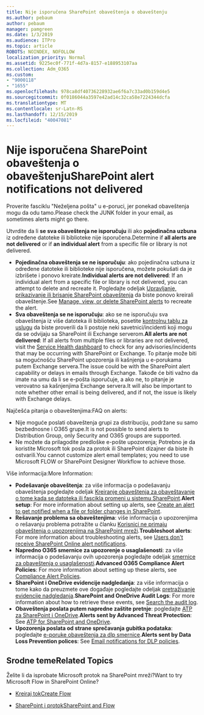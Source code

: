 ```yaml
---
title: Nije isporučena SharePoint obaveštenja o obaveštenju
ms.author: pebaum
author: pebaum
manager: pamgreen
ms.date: 1/3/2019
ms.audience: ITPro
ms.topic: article
ROBOTS: NOINDEX, NOFOLLOW
localization_priority: Normal
ms.assetid: 9225ec0f-771f-4d7a-8157-e188953107aa
ms.collection: Adm_O365
ms.custom:
- "9000118"
- "1655"
ms.openlocfilehash: 978ca8df40736228932ae6f6a7c33ad0b159d4e5
ms.sourcegitcommit: 0f0186044a3597e42ad14c32ca58e7224344dcfa
ms.translationtype: MT
ms.contentlocale: sr-Latn-RS
ms.lasthandoff: 12/15/2019
ms.locfileid: "40047081"
---
```

# <a name="sharepoint-alert-notifications-not-delivered"></a><span data-ttu-id="d088f-102">Nije isporučena SharePoint obaveštenja o obaveštenju</span><span class="sxs-lookup"><span data-stu-id="d088f-102">SharePoint alert notifications not delivered</span></span>

<span data-ttu-id="d088f-103">Proverite fasciklu "Neželjena pošta" u e-poruci, jer ponekad obaveštenja mogu da odu tamo.</span><span class="sxs-lookup"><span data-stu-id="d088f-103">Please check the JUNK folder in your email, as sometimes alerts might go there.</span></span>

<span data-ttu-id="d088f-104">Utvrdite da li **se sva obaveštenja ne isporučuju** ili ako **pojedinačna uzbuna** iz određene datoteke ili biblioteke nije isporučena.</span><span class="sxs-lookup"><span data-stu-id="d088f-104">Determine if **all alerts are not delivered** or if **an individual alert** from a specific file or library is not delivered.</span></span>

- <span data-ttu-id="d088f-105">**Pojedinačna obaveštenja se ne isporučuju**: ako pojedinačna uzbuna iz određene datoteke ili biblioteke nije isporučena, možete pokušati da je izbrišete i ponovo kreirate.</span><span class="sxs-lookup"><span data-stu-id="d088f-105">**Individual alerts are not delivered**: If an individual alert from a specific file or library is not delivered, you can attempt to delete and recreate it.</span></span> <span data-ttu-id="d088f-106">Pogledajte odeljak [Upravljanje, prikazivanje ili brisanje SharePoint obaveštenja](https://support.office.com/article/manage-view-or-delete-sharepoint-alerts-99dfb19c-9a90-4a8c-aba1-aa8c8afb0de2?ui=en-US&rs=&ad=US#ID0EAADAAA=Online) da biste ponovo kreirali obaveštenje.</span><span class="sxs-lookup"><span data-stu-id="d088f-106">See [Manage, view, or delete SharePoint alerts](https://support.office.com/article/manage-view-or-delete-sharepoint-alerts-99dfb19c-9a90-4a8c-aba1-aa8c8afb0de2?ui=en-US&rs=&ad=US#ID0EAADAAA=Online) to recreate the alert.</span></span>
- <span data-ttu-id="d088f-107">**Sva obaveštenja se ne isporučuju**: ako se ne isporučuju sva obaveštenja iz više datoteka ili biblioteka, posetite [kontrolnu tablu za uslugu](https://admin.microsoft.com/AdminPortal/Home#/servicehealth) da biste proverili da li postoje neki savetnici/incidenti koji mogu da se odvijaju sa SharePoint ili Exchange serverom.</span><span class="sxs-lookup"><span data-stu-id="d088f-107">**All alerts are not delivered**: If all alerts from multiple files or libraries are not delivered, visit the [Service Health dashboard](https://admin.microsoft.com/AdminPortal/Home#/servicehealth) to check for any advisories/incidents that may be occurring with SharePoint or Exchange.</span></span> <span data-ttu-id="d088f-108">To pitanje može biti sa mogućnošću SharePoint upozorenja ili kašnjenja u e-porukama putem Exchange servera.</span><span class="sxs-lookup"><span data-stu-id="d088f-108">The issue could be with the SharePoint alert capability or delays in emails through Exchange.</span></span> <span data-ttu-id="d088f-109">Takođe će biti važno da imate na umu da li se e-pošta isporučuje, a ako ne, to pitanje je verovatno sa kašnjenjima Exchange servera.</span><span class="sxs-lookup"><span data-stu-id="d088f-109">It will also be important to note whether other email is being delivered, and if not, the issue is likely with Exchange delays.</span></span>

<span data-ttu-id="d088f-110">Najčešća pitanja o obaveštenjima:</span><span class="sxs-lookup"><span data-stu-id="d088f-110">FAQ on alerts:</span></span>

- <span data-ttu-id="d088f-111">Nije moguće poslati obaveštenja grupi za distribuciju, podržane su samo bezbednosne i O365 grupe.</span><span class="sxs-lookup"><span data-stu-id="d088f-111">It is not possible to send alerts to Distribution Group, only Security and O365 groups are supported.</span></span>
- <span data-ttu-id="d088f-112">Ne možete da prilagodite predloške e-pošte upozorenja; Potrebno je da koristite Microsoft tok posla za protok ili SharePoint dizajner da biste ih ostvarili.</span><span class="sxs-lookup"><span data-stu-id="d088f-112">You cannot customize alert email templates; you need to use Microsoft FLOW or SharePoint Designer Workflow to achieve those.</span></span>

<span data-ttu-id="d088f-113">Više informacija:</span><span class="sxs-lookup"><span data-stu-id="d088f-113">More Information:</span></span>

- <span data-ttu-id="d088f-114">**Podešavanje obaveštenja**: za više informacija o podešavanju obaveštenja pogledajte odeljak [Kreiranje obaveštenja za obaveštavanje o tome kada se datoteka ili fascikla promeni u sistemu SharePoint](https://support.office.com/article/create-an-alert-to-get-notified-when-a-file-or-folder-changes-in-sharepoint-e5a79e7b-a146-46da-a9ef-d65409ba8918).</span><span class="sxs-lookup"><span data-stu-id="d088f-114">**Alert setup**: For more information about setting up alerts, see [Create an alert to get notified when a file or folder changes in SharePoint](https://support.office.com/article/create-an-alert-to-get-notified-when-a-file-or-folder-changes-in-sharepoint-e5a79e7b-a146-46da-a9ef-d65409ba8918).</span></span>
- <span data-ttu-id="d088f-115">**Rešavanje problema sa obaveštenjima**: više informacija o upozorenjima o rešavanju problema potražite u članku [Korisnici ne primaju obaveštenja o upozorenjima na SharePoint mreži](https://docs.microsoft.com/sharepoint/support/sites/no-alert-notifications).</span><span class="sxs-lookup"><span data-stu-id="d088f-115">**Troubleshoot alerts**: For more information about troubleshooting alerts, see [Users don't receive SharePoint Online alert notifications](https://docs.microsoft.com/sharepoint/support/sites/no-alert-notifications).</span></span>
- <span data-ttu-id="d088f-116">**Napredno O365 smernice za upozorenje o usaglašenosti**: za više informacija o podešavanju ovih upozorenja pogledajte odeljak [smernice za obaveštenja o usaglašenosti](https://docs.microsoft.com/office365/securitycompliance/alert-policies).</span><span class="sxs-lookup"><span data-stu-id="d088f-116">**Advanced O365 Compliance Alert Policies**: For more information about setting up these alerts, see [Compliance Alert Policies](https://docs.microsoft.com/office365/securitycompliance/alert-policies).</span></span>
- <span data-ttu-id="d088f-117">**SharePoint i OneDrive evidencije nadgledanja**: za više informacija o tome kako da preuzmete ove događaje pogledajte odeljak [pretraživanje evidencije nadgledanja](https://docs.microsoft.com/office365/securitycompliance/search-the-audit-log-in-security-and-compliance#search-the-audit-log).</span><span class="sxs-lookup"><span data-stu-id="d088f-117">**SharePoint and OneDrive Audit Logs**: For more information about how to retrieve these events, see [Search the audit log](https://docs.microsoft.com/office365/securitycompliance/search-the-audit-log-in-security-and-compliance#search-the-audit-log).</span></span>
- <span data-ttu-id="d088f-118">**Obaveštenja poslata putem napredne zaštite pretnje**: pogledajte [ATP za SharePoint i OneDrive](https://docs.microsoft.com/office365/securitycompliance/atp-for-spo-odb-and-teams).</span><span class="sxs-lookup"><span data-stu-id="d088f-118">**Alerts sent by Advanced Threat Protection**: See [ATP for SharePoint and OneDrive](https://docs.microsoft.com/office365/securitycompliance/atp-for-spo-odb-and-teams).</span></span>
- <span data-ttu-id="d088f-119">**Upozorenja poslata od strane sprečavanja gubitka podataka**: pogledajte [e-poruke obaveštenja za dlp smernice](https://docs.microsoft.com/office365/securitycompliance/use-notifications-and-policy-tips).</span><span class="sxs-lookup"><span data-stu-id="d088f-119">**Alerts sent by Data Loss Prevention polices**: See [Email notifications for DLP policies](https://docs.microsoft.com/office365/securitycompliance/use-notifications-and-policy-tips).</span></span>

## <a name="related-topics"></a><span data-ttu-id="d088f-120">Srodne teme</span><span class="sxs-lookup"><span data-stu-id="d088f-120">Related Topics</span></span>

<span data-ttu-id="d088f-121">Želite li da isprobate Microsoft protok na SharePoint mreži?</span><span class="sxs-lookup"><span data-stu-id="d088f-121">Want to try Microsoft Flow in SharePoint Online?</span></span>

- [<span data-ttu-id="d088f-122">Kreiraj tok</span><span class="sxs-lookup"><span data-stu-id="d088f-122">Create Flow</span></span>](https://support.office.com/article/a9c3e03b-0654-46af-a254-20252e580d01)

- [<span data-ttu-id="d088f-123">SharePoint i protok</span><span class="sxs-lookup"><span data-stu-id="d088f-123">SharePoint and Flow</span></span>](https://flow.microsoft.com//blog/sharepoint-and-flow/)
